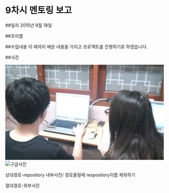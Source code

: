 # 9차시 멘토링 보고

##일자
2015년 9월 18일

##조이름

##수업내용
이 때까지 배운 내용을 가지고 프로젝트를 진행하기로 하였습니다.

##사진

![멘토링사진](/Mentoring/Winter_Camp_2016/Homework/Markdown/Mentoring_Snapshot.jpg)
![구글사진](http://i.huffpost.com/gen/3369638/thumbs/o-GOOGLE-570.jpg?7)

상대경로-repository 내부사진/ 경로올릴때 respository이름 제외하기

절대경로-외부사진
